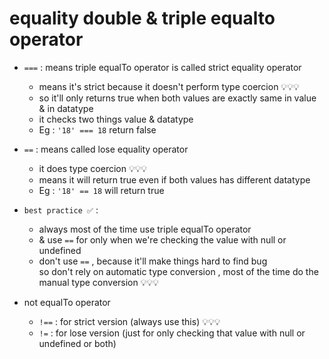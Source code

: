 # equality double & triple equalto operator

- `===` : means triple equalTo operator is called strict equality operator
    - means it's strict because it doesn't perform type coercion 💡💡💡
    - so it'll only returns true when both values are exactly same in value & in datatype
    - it checks two things value & datatype
    - Eg : `'18' === 18` return false

- `==` : means called lose equality operator
    - it does type coercion 💡💡💡
    - means it will return true even if both values has different datatype
    - Eg : `'18' == 18` will return true

- `best practice ✅` : 
    - always most of the time use triple equalTo operator
    - & use `==` for only when we're checking the value with null or undefined
    - don't use `==` , because it'll make things hard to find bug <br>
        so don't rely on automatic type conversion , most of the time do the manual type conversion 💡💡💡

- not equalTo operator 
    - `!==` : for strict version (always use this) 💡💡💡
    - `!=` : for lose version (just for only checking that value with null or undefined or both)